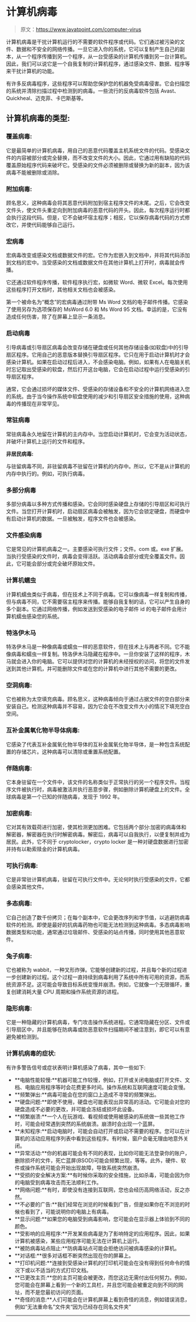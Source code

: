 # 计算机病毒

> 原文：<https://www.javatpoint.com/computer-virus>

计算机病毒是干扰计算机运行的不需要的软件程序或代码。它们通过被污染的文件、数据和不安全的网络传播。一旦它进入你的系统，它可以复制产生自己的副本，从一个程序传播到另一个程序，从一台受感染的计算机传播到另一台计算机。因此，我们可以说它是一个自我复制的计算机程序，通过感染文件、数据、程序等来干扰计算机的功能。

有许多反病毒程序，这些程序可以帮助您保护您的机器免受病毒侵害。它会扫描您的系统并清除扫描过程中检测到的病毒。一些流行的反病毒软件包括 Avast、Quickheal、迈克菲、卡巴斯基等。

## 计算机病毒的类型:

### 覆盖病毒:

它是最简单的计算机病毒，用自己的恶意代码覆盖主机系统文件的代码。受感染文件的内容被部分或完全替换，而不改变文件的大小。因此，它通过用有缺陷的代码覆盖原始程序代码来破坏它。受感染的文件必须被删除或替换为新的副本，因为该病毒不能被删除或消除。

### 附加病毒:

顾名思义，这种病毒会将其恶意代码附加到宿主程序文件的末尾。之后，它会改变文件头，使文件头重定向到附加病毒的恶意代码的开头。因此，每次程序运行时都会执行这段代码。但是，它不会破坏宿主程序；相反，它以保存病毒代码的方式修改它，并使代码能够自己运行。

### 宏病毒

宏病毒改变或感染文档或数据文件的宏。它作为宏嵌入到文档中，并将其代码添加到文档的宏中。当受感染的文档或数据文件在其他计算机上打开时，病毒就会传播。

它还通过软件程序传播，软件程序执行宏，如微软 Word、微软 Excel。每次使用这些程序打开文档时，其他相关文档也会被感染。

第一个被命名为“概念”的宏病毒通过附带 Ms Word 文档的电子邮件传播。它感染了使用另存为选项保存的 MsWord 6.0 和 Ms Word 95 文档。幸运的是，它没有造成任何伤害，除了在屏幕上显示一条消息。

### 启动病毒

引导病毒或引导扇区病毒会改变存储在硬盘或任何其他存储设备(如软盘)中的引导扇区程序。它用自己的恶意版本替换引导扇区程序。它只在用于启动计算机时才会感染计算机。如果在启动过程后进入，不会感染电脑。例如，如果有人在电脑关机时忘记取出受感染的软盘，然后打开这台电脑，它会在启动过程中运行受感染的引导扇区程序。

通常，它会通过损坏的媒体文件、受感染的存储设备和不安全的计算机网络进入您的系统。由于当今操作系统中软盘使用的减少和引导扇区安全措施的使用，这种病毒的传播现在非常罕见。

### 常驻病毒

常驻病毒永久地留在计算机的主内存中。当您启动计算机时，它会变为活动状态，并破坏计算机上运行的文件和程序。

**非居民病毒:**

与驻留病毒不同，非驻留病毒不驻留在计算机的内存中。所以，它不是从计算机的内存中执行的。例如，可执行病毒。

### 多部分病毒

多部分病毒以多种方式传播和感染。它会同时感染硬盘上存储的引导扇区和可执行文件。当您打开计算机时，启动扇区病毒会被触发，因为它会锁定硬盘，而硬盘中有启动计算机的数据。一旦被触发，程序文件也会被感染。

### 文件感染病毒

它是常见的计算机病毒之一。主要感染可执行文件；文件。com 或。exe 扩展。当执行受感染的文件时，病毒会变得活跃。活动病毒会部分或完全覆盖文件。因此，它可能会部分或完全破坏原始文件。

### 计算机蠕虫

计算机蠕虫类似于病毒，但在技术上不同于病毒。它可以像病毒一样复制和传播，但与病毒不同，它不需要宿主程序来传播。能够自我复制的话，它可以产生自身的多个副本。它通过网络传播，例如发送到受感染的电子邮件 id 的电子邮件会用计算机蠕虫感染您的系统。

### 特洛伊木马

特洛伊木马是一种像病毒或蠕虫一样的恶意软件，但在技术上与两者不同。它不能像病毒和蠕虫一样复制。特洛伊木马隐藏在程序中。一旦你安装了这样的程序，木马就会进入你的电脑。它可以提供对您的计算机的未经授权的访问，将您的文件发送到其他计算机，并可能删除文件或在您的计算机中进行其他不需要的更改。

### 空洞病毒:

它也被称为太空填充病毒。顾名思义，这种病毒倾向于通过占据文件的空白部分来安装自己。检测这种病毒并不容易，因为它会在不改变文件大小的情况下填充空白空间。

### 互补金属氧化物半导体病毒:

它感染了代表互补金属氧化物半导体的互补金属氧化物半导体，是一种包含系统配置的存储芯片。这种病毒可以清除或重置系统配置。

### 伴随病毒:

它本身驻留在一个文件中，该文件的名称类似于正常执行的另一个程序文件。当程序文件被执行时，病毒被激活并执行恶意步骤，例如删除计算机硬盘上的文件。全球病毒是第一个已知的伴随病毒，发现于 1992 年。

### 加密病毒:

它对其有效载荷进行加密，使其检测更加困难。它包括两个部分:加密的病毒体和解密器，解密器在执行时解密病毒。解密后，病毒可以自我执行，以便复制并成为居民。此外，它不同于 cryptolocker，crypto locker 是一种对硬盘数据进行加密并持有以勒索赎金的计算机病毒。

### 可执行病毒:

它是非常驻计算机病毒，驻留在可执行文件中。无论何时执行受感染的文件，它都会感染其他文件。

### 多态病毒:

它自己创造了数千份拷贝；在每个副本中，它会更改序列和字节值，以逃避防病毒软件的检测。即使是最好的抗病毒药物也可能无法检测到这种病毒。多态病毒影响数据类型和功能，通常通过垃圾邮件、受感染的站点传播，同时使用其他恶意软件。

### 兔子病毒:

它也被称为 wabbit，一种叉形炸弹。它能够创建新的过程，并且每个新的过程进一步创建新的过程。这个过程一直持续到病毒利用了系统中所有可用的资源，而系统资源不足。这可能会导致目标系统变慢并崩溃。例如，它就像一个无限循环，重复创建消耗大量 CPU 周期和操作系统资源的进程。

### 隐形病毒:

它是一种隐藏的计算机病毒，专门攻击操作系统进程。它通常隐藏在分区、文件或引导扇区中，并且能够在防病毒或防恶意软件扫描期间不被注意到，即它可以有意避免被检测到。

### 计算机病毒的症状:

有许多警告信号或症状表明计算机感染了病毒，其中一些如下:

*   **电脑性能较慢:**机器可能工作较慢，例如，打开或关闭电脑或打开文件、文档、电脑应用程序等时会花费更多时间。操作系统和互联网速度可能会变慢。
*   **频繁弹出:**病毒可能会在您的窗口上造成不寻常的频繁弹出。
*   **硬盘问题:**即使不使用，硬盘也可能表现出异常高的活动。它可能会对您的硬盘造成不必要的更改，并可能会冻结或损坏此设备。
*   **频繁崩溃:**一个人在玩游戏、看视频或使用被感染的系统做一些其他工作时，可能会经常遇到突然的系统崩溃。崩溃时会出现一个蓝屏。
*   **未知程序:**启动电脑时，可能会自动打开或启动不需要的程序。您可以在计算机的活动应用程序列表中看到这些程序。有时候，窗户会毫无理由地意外关闭。
*   **异常活动:**你的机器可能会有不同的表现，比如你可能无法登录你的账户，删除损坏的文件，死亡蓝屏(BSOD)可能会频繁出现，等等。此外，硬件、软件或操作系统可能会开始出现故障，导致系统突然崩溃。
*   **受损的安全解决方案:**有时候你采取的安全措施，比如杀毒，可能会因为你的电脑受到病毒攻击而无法顺利工作。
*   **网络问题:**有时，即使没有连接到互联网，您也会经历高网络活动，反之亦然。
*   **不必要的广告:**我们经常在浏览的时候看到广告，但是如果你在不浏览的时候也看到了，可能说明你的电脑上有病毒。
*   **显示问题:**如果您的电脑受到病毒影响，您可能会在显示器上体验到不同的颜色。
*   **受影响的应用程序:**开发某些病毒是为了影响特定的应用程序。因此，如果计算机被感染，某些应用程序可能无法在计算机上运行。
*   **被防病毒站点阻止:**防病毒站点可能会拒绝访问被病毒感染的计算机。
*   **对话框:**很多对话框不断突然出现在你的屏幕上。
*   **打印机问题:**连接到受感染计算机的打印机可能会在没有得到任何命令的情况下或以不适当的方式打印文档。
*   **已更改主页:**您的主页可能会被更改，而您这边无需付出任何努力。例如，您可能会在屏幕上看到一个新的工具栏，并且您可能会被重定向到不同的网址，而不是您最初访问的页面。
*   **奇怪的消息:**人们可能会在计算机屏幕上看到奇怪的消息，例如错误消息，例如“无法重命名”文件夹“因为已经存在同名文件夹”

* * *